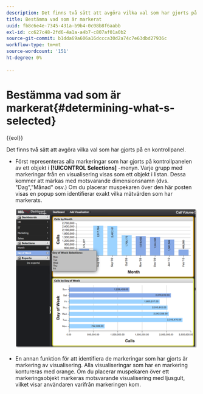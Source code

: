 ```yaml
---
description: Det finns två sätt att avgöra vilka val som har gjorts på en kontrollpanel.
title: Bestämma vad som är markerat
uuid: fb8c6e4e-7345-431a-b9b4-0c08b8f6aabb
exl-id: cc627c48-2fd6-4a1a-a4b7-c807af01a0b2
source-git-commit: b1dda69a606a16dccca30d2a74c7e63dbd27936c
workflow-type: tm+mt
source-wordcount: '151'
ht-degree: 0%

---
```


# Bestämma vad som är markerat{#determining-what-s-selected}

{{eol}}

Det finns två sätt att avgöra vilka val som har gjorts på en kontrollpanel.

* Först representeras alla markeringar som har gjorts på kontrollpanelen av ett objekt i **[!UICONTROL Selections]** -menyn. Varje grupp med markeringar från en visualisering visas som ett objekt i listan. Dessa kommer att märkas med motsvarande dimensionsnamn (dvs. &quot;Dag&quot;,&quot;Månad&quot; osv.) Om du placerar muspekaren över den här posten visas en popup som identifierar exakt vilka mätvärden som har markerats.

   ![](assets/selection_identify.png)

* En annan funktion för att identifiera de markeringar som har gjorts är markering av visualisering. Alla visualiseringar som har en markering kontureras med orange. Om du placerar muspekaren över ett markeringsobjekt markeras motsvarande visualisering med ljusgult, vilket visar användaren varifrån markeringen kom.
